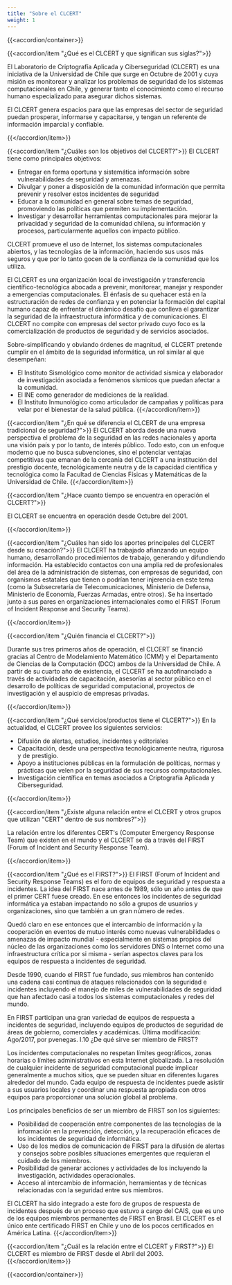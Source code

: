 ```yaml
---
title: "Sobre el CLCERT"
weight: 1
---
```


{{<accordion/container>}}

{{<accordion/item "¿Qué es el CLCERT y que significan sus siglas?">}}

El Laboratorio de Criptografía Aplicada y Ciberseguridad (CLCERT) es una iniciativa de la Universidad de Chile que surge en Octubre de 2001 y cuya misión es monitorear y analizar los problemas de seguridad de los sistemas computacionales en Chile, y generar tanto el conocimiento como el recurso humano especializado para asegurar dichos sistemas.

El CLCERT genera espacios para que las empresas del sector de seguridad puedan prosperar, informarse y capacitarse, y tengan un referente de información imparcial y confiable. 

{{</accordion/item>}}

{{<accordion/item "¿Cuáles son los objetivos del CLCERT?">}}
El CLCERT tiene como principales objetivos:

* Entregar en forma oportuna y sistemática información sobre vulnerabilidades de seguridad y amenazas.
* Divulgar y poner a disposición de la comunidad información que permita prevenir y resolver estos incidentes de seguridad
* Educar a la comunidad en general sobre temas de seguridad, promoviendo las políticas que permiten su implementación.
* Investigar y desarrollar herramientas computacionales para mejorar la privacidad y seguridad de la comunidad chilena, su información y procesos, particularmente aquellos con impacto público.

CLCERT promueve el uso de Internet, los sistemas computacionales abiertos, y las tecnologías de la información, haciendo sus usos más seguros y que por lo tanto gocen de la confianza de la comunidad que los utiliza.

El CLCERT es una organización local de investigación y transferencia científico-tecnológica abocada a prevenir, monitorear, manejar y responder a emergencias computacionales. El énfasis de su quehacer está en la estructuración de redes de confianza y en potenciar la formación del capital humano capaz de enfrentar el dinámico desafío que conlleva el garantizar la seguridad de la infraestructura informática y de comunicaciones. El CLCERT no compite con empresas del sector privado cuyo foco es la comercialización de productos de seguridad y de servicios asociados.

Sobre-simplificando y obviando órdenes de magnitud, el CLCERT pretende cumplir en el ámbito de la seguridad informática, un rol similar al que desempeñan:

* El Instituto Sismológico como monitor de actividad sísmica y elaborador de investigación asociada a fenómenos sísmicos que puedan afectar a la comunidad.
* El INE como generador de mediciones de la realidad.
* El Instituto Inmunológico como articulador de campañas y políticas para velar por el bienestar de la salud pública.
{{</accordion/item>}}

{{<accordion/item "¿En qué se diferencia el CLCERT de una empresa tradicional de seguridad?">}}
El CLCERT aborda desde una nueva perspectiva el problema de la seguridad en las redes nacionales y aporta una visión país y por lo tanto, de interés público. Todo esto, con un enfoque moderno que no busca subvenciones, sino el potenciar ventajas competitivas que emanan de la cercanía del CLCERT a una institución del prestigio docente, tecnológicamente neutra y de la capacidad científica y tecnológica como la Facultad de Ciencias Físicas y Matemáticas de la Universidad de Chile.
{{</accordion/item>}}

{{<accordion/item "¿Hace cuanto tiempo se encuentra en operación el CLCERT?">}}

El CLCERT se encuentra en operación desde Octubre del 2001.


{{</accordion/item>}}

{{<accordion/item "¿Cuáles han sido los aportes principales del CLCERT desde su creación?">}}
El CLCERT ha trabajado afianzando un equipo humano, desarrollando procedimientos de trabajo, generando y difundiendo información. Ha establecido contactos con una amplia red de profesionales del área de la administración de sistemas, con empresas de seguridad, con organismos estatales que tienen o podrían tener injerencia en este tema (como la Subsecretaría de Telecomunicaciones, Ministerio de Defensa, Ministerio de Economía, Fuerzas Armadas, entre otros). Se ha insertado junto a sus pares en organizaciones internacionales como el FIRST (Forum of Incident Response and Security Teams).

{{</accordion/item>}}

{{<accordion/item "¿Quién financia el CLCERT?">}}

Durante sus tres primeros años de operación, el CLCERT se financió gracias al Centro de Modelamiento Matemático (CMM) y el Departamento de Ciencias de la Computación (DCC) ambos de la Universidad de Chile. A partir de su cuarto año de existencia, el CLCERT se ha autofinanciado a través de actividades de capacitación, asesorías al sector público en el desarrollo de políticas de seguridad computacional, proyectos de investigación y el auspicio de empresas privadas.

{{</accordion/item>}}

{{<accordion/item "¿Qué servicios/productos tiene el CLCERT?">}}
En la actualidad, el CLCERT provee los siguientes servicios:

* Difusión de alertas, estudios, incidentes y editoriales
* Capacitación, desde una perspectiva tecnológicamente neutra, rigurosa y de prestigio.
* Apoyo a instituciones públicas en la formulación de políticas, normas y prácticas que velen por la seguridad de sus recursos computacionales.
* Investigación científica en temas asociados a Criptografía Aplicada y Ciberseguridad.

{{</accordion/item>}}


{{<accordion/item "¿Existe alguna relación entre el CLCERT y otros grupos que utilizan "CERT" dentro de sus nombres?">}}

La relación entre los diferentes CERT's (Computer Emergency Response Team) que existen en el mundo y el CLCERT se da a través del FIRST (Forum of Incident and Security Response Team).

{{</accordion/item>}}

{{<accordion/item "¿Qué es el FIRST?">}}
El FIRST (Forum of Incident and Security Response Teams) es el foro de equipos de seguridad y respuesta a incidentes. La idea del FIRST nace antes de 1989, sólo un año antes de que el primer CERT fuese creado. En ese entonces los incidentes de seguridad informática ya estaban impactando no sólo a grupos de usuarios y organizaciones, sino que también a un gran número de redes.

Quedó claro en ese entonces que el intercambio de información y la cooperación en eventos de mutuo interés como nuevas vulnerabilidades o amenazas de impacto mundial - especialmente en sistemas propios del núcleo de las organizaciones como los servidores DNS o Internet como una infraestructura crítica por si misma - serían aspectos claves para los equipos de respuesta a incidentes de seguridad.

Desde 1990, cuando el FIRST fue fundado, sus miembros han contenido una cadena casi continua de ataques relacionados con la seguridad e incidentes incluyendo el manejo de miles de vulnerabilidades de seguridad que han afectado casi a todos los sistemas computacionales y redes del mundo.

En FIRST participan una gran variedad de equipos de respuesta a incidentes de seguridad, incluyendo equipos de productos de seguridad de áreas de gobierno, comerciales y académicas.
Última modificación: Ago/2017, por pvenegas.
I.10	¿De qué sirve ser miembro de FIRST?

Los incidentes computacionales no respetan límites geográficos, zonas horarias o límites administrativos en esta Internet globalizada. La resolución de cualquier incidente de seguridad computacional puede implicar generalmente a muchos sitios, que se pueden situar en diferentes lugares alrededor del mundo. Cada equipo de respuesta de incidentes puede asistir a sus usuarios locales y coordinar una respuesta apropiada con otros equipos para proporcionar una solución global al problema.

Los principales beneficios de ser un miembro de FIRST son los siguientes:

* Posibilidad de cooperación entre componentes de las tecnologías de la información en la prevención, detección, y la recuperación eficaces de los incidentes de seguridad de informática.
* Uso de los medios de comunicación de FIRST para la difusión de alertas y consejos sobre posibles situaciones emergentes que requieran el cuidado de los miembros.
* Posibilidad de generar acciones y actividades de los incluyendo la investigación, actividades operacionales.
* Acceso al intercambio de información, herramientas y de técnicas relacionadas con la seguridad entre sus miembros.

El CLCERT ha sido integrado a este foro de grupos de respuesta de incidentes después de un proceso que estuvo a cargo del CAIS, que es uno de los equipos miembros permanentes de FIRST en Brasil. El CLCERT es el único ente certificado FIRST en Chile y uno de los pocos certificados en América Latina.
{{</accordion/item>}}

{{<accordion/item "¿Cuál es la relación entre el CLCERT y FIRST?">}}
El CLCERT es miembro de FIRST desde el Abril del 2003.
{{</accordion/item>}}


{{<accordion/container>}}
